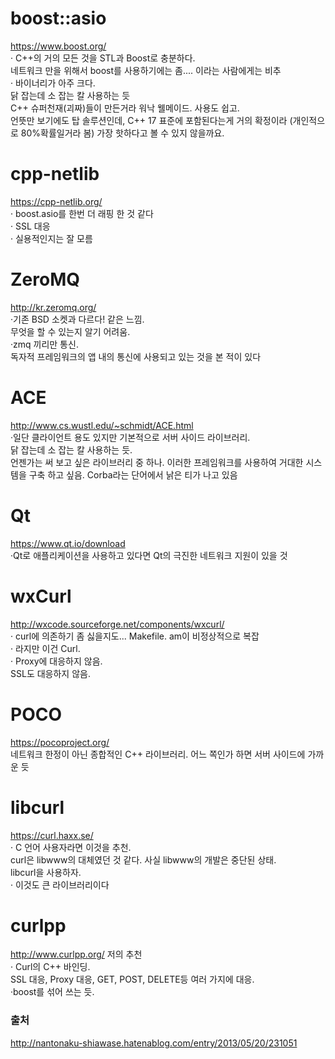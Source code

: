 # boost::asio
<https://www.boost.org/>\
· C++의 거의 모든 것을 STL과 Boost로 충분하다.\
네트워크 만을 위해서 boost를 사용하기에는 좀.... 이라는 사람에게는 비추\
· 바이너리가 아주 크다. \
닭 잡는데 소 잡는 칼 사용하는 듯\
C++ 슈퍼천재(괴짜)들이 만든거라 워낙 웰메이드. 사용도 쉽고.\
언뜻만 보기에도 탑 솔루션인데, C++ 17 표준에 포함된다는게 거의 확정이라 (개인적으로 80%확률일거라 봄) 가장 핫하다고 볼 수 있지 않을까요.

# cpp-netlib
<https://cpp-netlib.org/>\
· boost.asio를 한번 더 래핑 한 것 같다\
· SSL 대응\
· 실용적인지는 잘 모름

# ZeroMQ
<http://kr.zeromq.org/>\
·기존 BSD 소켓과 다르다! 같은 느낌.\
무엇을 할 수 있는지 알기 어려움.\
·zmq 끼리만 통신.\
독자적 프레임워크의 앱 내의 통신에 사용되고 있는 것을 본 적이 있다

# ACE
<http://www.cs.wustl.edu/~schmidt/ACE.html>\
·일단 클라이언트 용도 있지만 기본적으로 서버 사이드 라이브러리.\
닭 잡는데 소 잡는 칼 사용하는 듯.\
언젠가는 써 보고 싶은 라이브러리 중 하나. 이러한 프레임워크를 사용하여 거대한 시스템을 구축 하고 싶음. Corba라는 단어에서 낡은 티가 나고 있음

# Qt
<https://www.qt.io/download>\
·Qt로 애플리케이션을 사용하고 있다면 Qt의 극진한 네트워크 지원이 있을 것

# wxCurl
<http://wxcode.sourceforge.net/components/wxcurl/>\
· curl에 의존하기 좀 싫을지도... Makefile. am이 비정상적으로 복잡\
· 라지만 이건 Curl.\
· Proxy에 대응하지 않음.\
SSL도 대응하지 않음.

# POCO 
<https://pocoproject.org/>\
네트워크 한정이 아닌 종합적인 C++ 라이브러리. 어느 쪽인가 하면 서버 사이드에 가까운 듯

# libcurl
<https://curl.haxx.se/>\
· C 언어 사용자라면 이것을 추천.\
curl은 libwww의 대체였던 것 같다. 사실 libwww의 개발은 중단된 상태.\
libcurl을 사용하자.\
· 이것도 큰 라이브러리이다

# curlpp
<http://www.curlpp.org/>
저의 추천\
· Curl의 C++ 바인딩.\
SSL 대응, Proxy 대응, GET, POST, DELETE등 여러 가지에 대응.\
·boost를 섞어 쓰는 듯.


### 출처
http://nantonaku-shiawase.hatenablog.com/entry/2013/05/20/231051
